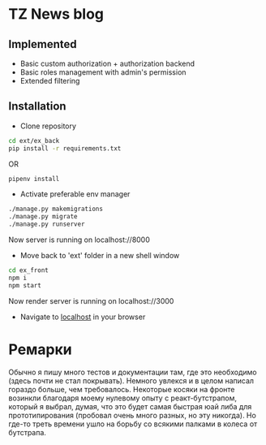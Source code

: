 # TZ News blog

## Implemented
- Basic custom authorization + authorization backend
- Basic roles management with admin's permission
- Extended filtering

## Installation

- Clone repository
```sh
cd ext/ex_back
pip install -r requirements.txt
```
OR
```sh
pipenv install
```
- Activate preferable env manager
```sh
./manage.py makemigrations
./manage.py migrate
./manage.py runserver
```
Now server is running on localhost://8000
- Move back to 'ext' folder in a new shell window
```sh
cd ex_front
npm i
npm start
```
Now render server is running on localhost://3000

- Navigate to [localhost](http://localhost:3000) in your browser

# Ремарки
Обычно я пишу много тестов и документации там, где это необходимо (здесь почти не стал покрывать). Немного увлекся и в целом написал гораздо больше, чем требовалось.
Некоторые косяки на фронте возинкли благодаря моему нулевому опыту с реакт-бутстрапом, который я выбрал, думая, что это будет самая быстрая юай либа для прототипирования (пробовал очень много разных, но эту никогда). Но где-то треть времени ушло на борьбу со всякими палками в колеса от бутстрапа. 

